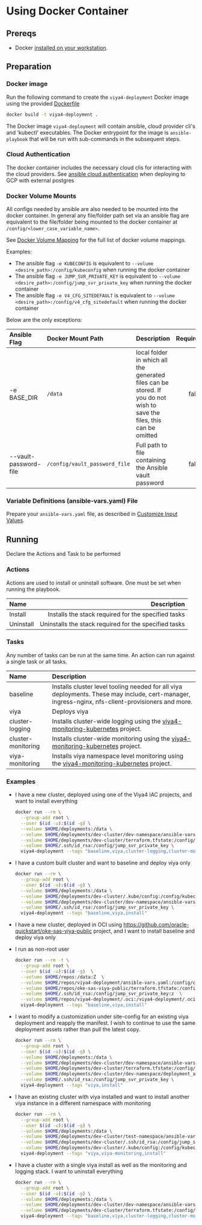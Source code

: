 # Using Docker Container

## Prereqs

- Docker [installed on your workstation](Dependencies.md#docker).

## Preparation

### Docker image

Run the following command to create the `viya4-deployment` Docker image using the provided [Dockerfile](../../Dockerfile)

```bash
docker build -t viya4-deployment .

```
The Docker image `viya4-deployment` will contain ansible, cloud provider cli's and 'kubectl' executables. The Docker entrypoint for the image is `ansible-playbook` that will be run with sub-commands in the subsequent steps.

### Cloud Authentication

The docker container includes the necessary cloud clis for interacting with the cloud providers. See [ansible cloud authentication](AnsibleCloudAuthentication.md) when deploying to GCP with external postgres

### Docker Volume Mounts

All configs needed by ansible are also needed to be mounted into the docker container. In general any file/folder path set via an ansible flag are equivalent to the file/folder being mounted to the docker container at `/config/<lower_case_variable_name>`. 

See [Docker Volume Mapping](DockerVolumeMounts.md) for the full list of docker volume mappings.

Examples:

- The ansible flag `-e KUBECONFIG` is equivalent to `--volume <desire_path>:/config/kubeconfig` when running the docker container
- The ansible flag `-e JUMP_SVR_PRIVATE_KEY` is equivalent to `--volume <desire_path>:/config/jump_svr_private_key` when running the docker container
- The ansible flag `-e V4_CFG_SITEDEFAULT` is equivalent to `--volume <desire_path>:/config/v4_cfg_sitedefault` when running the docker container

Below are the only exceptions:

| Ansible Flag | Docker Mount Path | Description | Required |
| :--- | :--- | :--- | ---: |
| -e BASE_DIR | `/data` | local folder in which all the generated files can be stored. If you do not wish to save the files, this can be omitted | false |
| --vault-password-file | `/config/vault_password_file` | Full path to file containing the Ansible vault password | false |

### Variable Definitions (ansible-vars.yaml) File

Prepare your `ansible-vars.yaml` file, as described in [Customize Input Values](../../README.md#customize-input-values).

## Running

Declare the Actions and Task to be performed

### Actions

Actions are used to install or uninstall software. One must be set when running the playbook.

| Name | Description |
| :--- | ---: |
| Install | Installs the stack required for the specified tasks |
| Uninstall | Uninstalls the stack required for the specified tasks |

### Tasks

Any number of tasks can be run at the same time. An action can run against a single task or all tasks.

| Name | Description |
| :--- | :--- |
| baseline | Installs cluster level tooling needed for all viya deployments. These may include, cert-manager, ingress-nginx, nfs-client-provisioners and more. |
| viya | Deploys viya |
| cluster-logging | Installs cluster-wide logging using the [viya4-monitoring-kubernetes](https://github.com/sassoftware/viya4-monitoring-kubernetes) project. |
| cluster-monitoring | Installs cluster-wide monitoring using the [viya4-monitoring-kubernetes](https://github.com/sassoftware/viya4-monitoring-kubernetes) project. |
| viya-monitoring | Installs viya namespace level monitoring using the [viya4-monitoring-kubernetes](https://github.com/sassoftware/viya4-monitoring-kubernetes) project. |

### Examples

- I have a new cluster, deployed using one of the Viya4 IAC projects, and want to install everything

  ```bash
  docker run --rm \
    --group-add root \
    --user $(id -u):$(id -g) \
    --volume $HOME/deployments:/data \
    --volume $HOME/deployments/dev-cluster/dev-namespace/ansible-vars.yaml:/config/config \
    --volume $HOME/deployments/dev-cluster/terraform.tfstate:/config/tfstate \
    --volume $HOME/.ssh/id_rsa:/config/jump_svr_private_key \
    viya4-deployment --tags "baseline,viya,cluster-logging,cluster-monitoring,viya-monitoring,install"
  ```

- I have a custom built cluster and want to baseline and deploy viya only

  ```bash
  docker run --rm \
    --group-add root \
    --user $(id -u):$(id -g) \
    --volume $HOME/deployments:/data \
    --volume $HOME/deployments/dev-cluster/.kube/config:/config/kubeconfig \
    --volume $HOME/deployments/dev-cluster/dev-namespace/ansible-vars.yaml:/config/config \
    --volume $HOME/.ssh/id_rsa:/config/jump_svr_private_key \
    viya4-deployment --tags "baseline,viya,install"
  ```

- I have a new cluster, deployed in OCI using https://github.com/oracle-quickstart/oke-sas-viya-public project, and I want to install baseline and deploy viya only
- I run as non-root user

  ```bash
  docker run --rm -t \
    --group-add root \
    --user $(id -u):$(id -g)  \
    --volume $HOME/repos:/data:Z  \
    --volume $HOME/repos/viya4-deployment/ansible-vars.yaml:/config/config:Z \
    --volume $HOME/repos/oke-sas-viya-public/terraform.tfstate:/config/tfstate:Z  \
    --volume $HOME/.ssh/id_rsa:/config/jump_svr_private_key:z  \
    --volume $HOME/repos/viya4-deployment/.oci:/viya4-deployment/.oci:Z \
    viya4-deployment --tags "baseline,viya,install"  
  ```

- I want to modify a customization under site-config for an existing viya deployment and reapply the manifest. I wish to continue to use the same deployment assets rather than pull the latest copy.

  ```bash
  docker run --rm \
    --group-add root \
    --user $(id -u):$(id -g) \
    --volume $HOME/deployments:/data \
    --volume $HOME/deployments/dev-cluster/dev-namespace/ansible-vars.yaml:/config/config \
    --volume $HOME/deployments/dev-cluster/terraform.tfstate:/config/tfstate \
    --volume $HOME/deployments/dev-cluster/dev-namespace/deployment_assets.tgz:/config/v4_cfg_deployment_assets \
    --volume $HOME/.ssh/id_rsa:/config/jump_svr_private_key \
    viya4-deployment --tags "viya,install"
  ```

- I have an existing cluster with viya installed and want to install another viya instance in a different namespace with monitoring

  ```bash
  docker run --rm \
    --group-add root \
    --user $(id -u):$(id -g) \
    --volume $HOME/deployments:/data \
    --volume $HOME/deployments/dev-cluster/test-namespace/ansible-vars.yaml:/config/config \
    --volume $HOME/deployments/dev-cluster/.ssh/id_rsa:/config/jump_svr_private_key \
    --volume $HOME/deployments/dev-cluster/.kube/config:/config/kubeconfig \
    viya4-deployment --tags "viya,viya-monitoring,install"
  ```

- I have a cluster with a single viya install as well as the monitoring and logging stack. I want to uninstall everything

  ```bash
  docker run --rm \
    --group-add root \
    --user $(id -u):$(id -g) \
    --volume $HOME/deployments:/data \
    --volume $HOME/deployments/dev-cluster/dev-namespace/ansible-vars.yaml:/config/config \
    --volume $HOME/deployments/dev-cluster/terraform.tfstate:/config/tfstate \
    viya4-deployment --tags "baseline,viya,cluster-logging,cluster-monitoring,viya-monitoring,uninstall"
  ```
